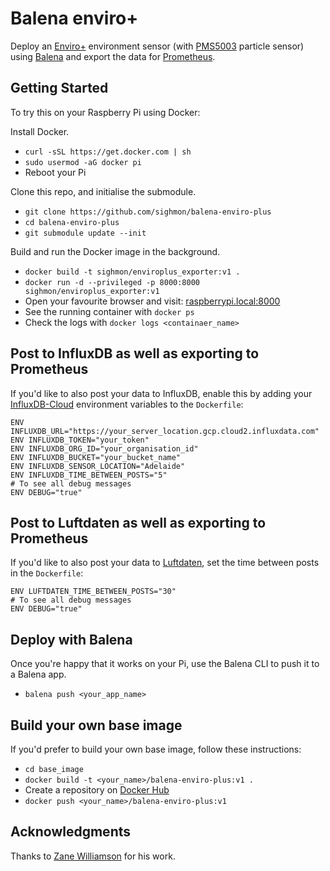 # Balena enviro+

Deploy an [Enviro+](https://shop.pimoroni.com/products/enviro) environment sensor (with [PMS5003](https://shop.pimoroni.com/products/pms5003-particulate-matter-sensor-with-cable) particle sensor) using [Balena](https://www.balena.io) and export the data for [Prometheus](https://prometheus.io).

## Getting Started

To try this on your Raspberry Pi using Docker:

Install Docker.

* `curl -sSL https://get.docker.com | sh`
* `sudo usermod -aG docker pi`
* Reboot your Pi

Clone this repo, and initialise the submodule.

* `git clone https://github.com/sighmon/balena-enviro-plus`
* `cd balena-enviro-plus`
* `git submodule update --init`

Build and run the Docker image in the background.

* `docker build -t sighmon/enviroplus_exporter:v1 .`
* `docker run -d --privileged -p 8000:8000 sighmon/enviroplus_exporter:v1`
* Open your favourite browser and visit: [raspberrypi.local:8000](http://raspberrypi.local:8000)
* See the running container with `docker ps`
* Check the logs with `docker logs <containaer_name>`

## Post to InfluxDB as well as exporting to Prometheus

If you'd like to also post your data to InfluxDB, enable this by adding your [InfluxDB-Cloud](https://www.influxdata.com/products/influxdb-cloud/) environment variables to the `Dockerfile`:

```env
ENV INFLUXDB_URL="https://your_server_location.gcp.cloud2.influxdata.com"
ENV INFLUXDB_TOKEN="your_token"
ENV INFLUXDB_ORG_ID="your_organisation_id"
ENV INFLUXDB_BUCKET="your_bucket_name"
ENV INFLUXDB_SENSOR_LOCATION="Adelaide"
ENV INFLUXDB_TIME_BETWEEN_POSTS="5"
# To see all debug messages
ENV DEBUG="true"
```

## Post to Luftdaten as well as exporting to Prometheus

If you'd like to also post your data to [Luftdaten](https://meine.luftdaten.info), set the time between posts in the `Dockerfile`:

```env
ENV LUFTDATEN_TIME_BETWEEN_POSTS="30"
# To see all debug messages
ENV DEBUG="true"
```

## Deploy with Balena

Once you're happy that it works on your Pi, use the Balena CLI to push it to a Balena app.

* `balena push <your_app_name>`

## Build your own base image

If you'd prefer to build your own base image, follow these instructions:

* `cd base_image`
* `docker build -t <your_name>/balena-enviro-plus:v1 .`
* Create a repository on [Docker Hub](https://hub.docker.com/)
* `docker push <your_name>/balena-enviro-plus:v1`

## Acknowledgments

Thanks to [Zane Williamson](https://github.com/sepulworld/balena-environ-plus) for his work.
